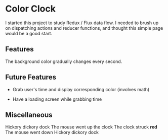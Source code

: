 # Color Clock 

I started this project to study Redux / Flux data flow. I needed to brush up on dispatching actions and reducer functions, and thought this simple page would be a good start. 

## Features 

The background color gradually changes every second. 

## Future Features 

- Grab user's time and display corresponding color (involves math) 

- Have a loading screen while grabbing time 

## Miscellaneous 

Hickory dickory dock
The mouse went up the clock
The clock struck __red__ 
The mouse went down
Hickory dickory dock 